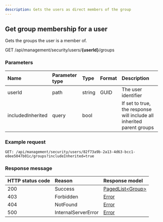 ```yaml
---
description: Gets the users as direct members of the group
---
```


## Get group membership for a user

Gets the groups the user is a member of.

<span class="label label--get">GET</span> /api/management/security/users/**{userId}**/groups

### Parameters

| Name              | Parameter type | Type   | Format | Description                                                           |
|:------------------|:---------------|:-------|:-------|:----------------------------------------------------------------------|
| userId            | path           | string | GUID   | The user identifier                                                   |
| includedInherited | query          | bool   |        | If set to true, the response will include all inherited parent groups |

### Example request

```http
GET: /api/management/security/users/82f73a9b-2a13-4d63-bcc1-e8ee5047b01c/groups?includeInherited=true
```

### Response message

| HTTP status code | Reason              | Response model                            |
|:-----------------|:--------------------|:------------------------------------------|
| 200              | Success             | [PagedList&lt;Group&gt;](/model/group.md) |
| 403              | Forbidden           | [Error](/key-concepts/errors.md)          |
| 404              | NotFound            | [Error](/key-concepts/errors.md)          |
| 500              | InternalServerError | [Error](/key-concepts/errors.md)          |

